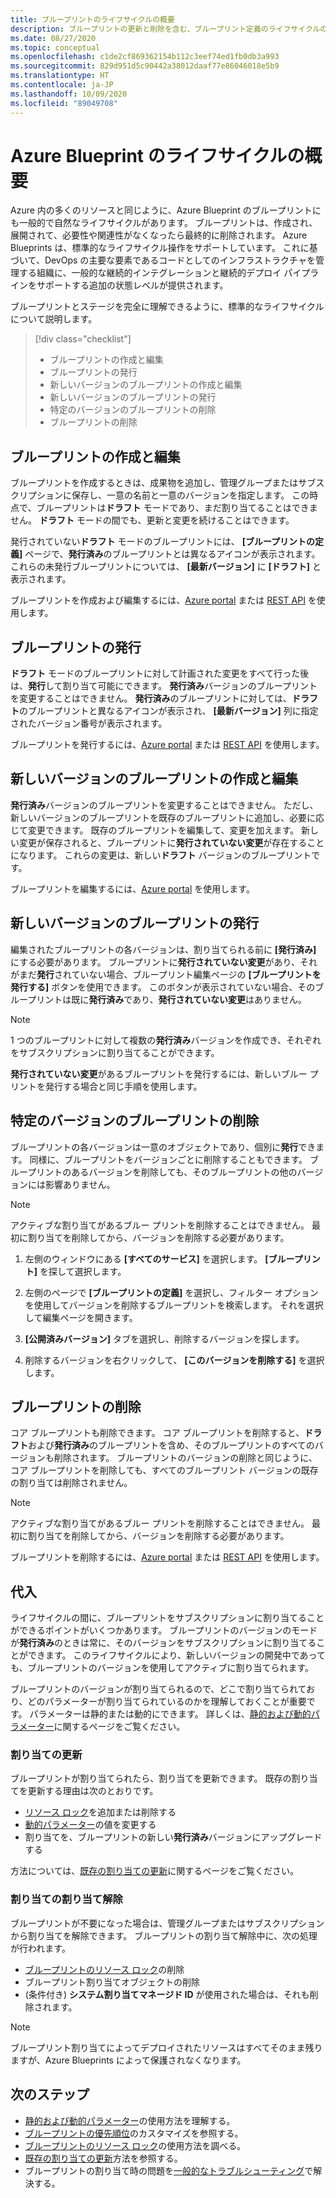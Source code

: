 ```yaml
---
title: ブループリントのライフサイクルの概要
description: ブループリントの更新と削除を含む、ブループリント定義のライフサイクルの順番と各ステージの詳細について説明します。
ms.date: 08/27/2020
ms.topic: conceptual
ms.openlocfilehash: c1de2cf869362154b112c3eef74ed1fb0db3a993
ms.sourcegitcommit: 829d951d5c90442a38012daaf77e86046018e5b9
ms.translationtype: HT
ms.contentlocale: ja-JP
ms.lasthandoff: 10/09/2020
ms.locfileid: "89049708"
---
```

# <a name="understand-the-lifecycle-of-an-azure-blueprint"></a>Azure Blueprint のライフサイクルの概要

Azure 内の多くのリソースと同じように、Azure Blueprint のブループリントにも一般的で自然なライフサイクルがあります。 ブループリントは、作成され、展開されて、必要性や関連性がなくなったら最終的に削除されます。 Azure Blueprints は、標準的なライフサイクル操作をサポートしています。 これに基づいて、DevOps の主要な要素であるコードとしてのインフラストラクチャを管理する組織に、一般的な継続的インテグレーションと継続的デプロイ パイプラインをサポートする追加の状態レベルが提供されます。

ブループリントとステージを完全に理解できるように、標準的なライフサイクルについて説明します。

> [!div class="checklist"]
> - ブループリントの作成と編集
> - ブループリントの発行
> - 新しいバージョンのブループリントの作成と編集
> - 新しいバージョンのブループリントの発行
> - 特定のバージョンのブループリントの削除
> - ブループリントの削除

## <a name="creating-and-editing-a-blueprint"></a>ブループリントの作成と編集

ブループリントを作成するときは、成果物を追加し、管理グループまたはサブスクリプションに保存し、一意の名前と一意のバージョンを指定します。 この時点で、ブループリントは**ドラフト** モードであり、まだ割り当てることはできません。 **ドラフト** モードの間でも、更新と変更を続けることはできます。

発行されていない**ドラフト** モードのブループリントには、 **[ブループリントの定義]** ページで、**発行済み**のブループリントとは異なるアイコンが表示されます。 これらの未発行ブループリントについては、 **[最新バージョン]** に **[ドラフト]** と表示されます。

ブループリントを作成および編集するには、[Azure portal](../create-blueprint-portal.md#create-a-blueprint) または [REST API](../create-blueprint-rest-api.md#create-a-blueprint) を使用します。

## <a name="publishing-a-blueprint"></a>ブループリントの発行

**ドラフト** モードのブループリントに対して計画された変更をすべて行った後は、**発行**して割り当て可能にできます。 **発行済み**バージョンのブループリントを変更することはできません。 **発行済み**のブループリントに対しては、**ドラフト**のブループリントと異なるアイコンが表示され、 **[最新バージョン]** 列に指定されたバージョン番号が表示されます。

ブループリントを発行するには、[Azure portal](../create-blueprint-portal.md#publish-a-blueprint) または [REST API](../create-blueprint-rest-api.md#publish-a-blueprint) を使用します。

## <a name="creating-and-editing-a-new-version-of-the-blueprint"></a>新しいバージョンのブループリントの作成と編集

**発行済み**バージョンのブループリントを変更することはできません。 ただし、新しいバージョンのブループリントを既存のブループリントに追加し、必要に応じて変更できます。 既存のブループリントを編集して、変更を加えます。 新しい変更が保存されると、ブループリントに**発行されていない変更**が存在することになります。 これらの変更は、新しい**ドラフト** バージョンのブループリントです。

ブループリントを編集するには、[Azure portal](../create-blueprint-portal.md#edit-a-blueprint) を使用します。

## <a name="publishing-a-new-version-of-the-blueprint"></a>新しいバージョンのブループリントの発行

編集されたブループリントの各バージョンは、割り当てられる前に **[発行済み]** にする必要があります。 ブループリントに**発行されていない変更**があり、それがまだ**発行**されていない場合、ブループリント編集ページの **[ブループリントを発行する]** ボタンを使用できます。 このボタンが表示されていない場合、そのブループリントは既に**発行済み**であり、**発行されていない変更**はありません。

> [!NOTE]
> 1 つのブループリントに対して複数の**発行済み**バージョンを作成でき、それぞれをサブスクリプションに割り当てることができます。

**発行されていない変更**があるブループリントを発行するには、新しいブルー プリントを発行する場合と同じ手順を使用します。

## <a name="deleting-a-specific-version-of-the-blueprint"></a>特定のバージョンのブループリントの削除

ブループリントの各バージョンは一意のオブジェクトであり、個別に**発行**できます。 同様に、ブループリントをバージョンごとに削除することもできます。 ブループリントのあるバージョンを削除しても、そのブループリントの他のバージョンには影響ありません。

> [!NOTE]
> アクティブな割り当てがあるブルー プリントを削除することはできません。 最初に割り当てを削除してから、バージョンを削除する必要があります。

1. 左側のウィンドウにある **[すべてのサービス]** を選択します。 **[ブループリント]** を探して選択します。

1. 左側のページで **[ブループリントの定義]** を選択し、フィルター オプションを使用してバージョンを削除するブループリントを検索します。 それを選択して編集ページを開きます。

1. **[公開済みバージョン]** タブを選択し、削除するバージョンを探します。

1. 削除するバージョンを右クリックして、 **[このバージョンを削除する]** を選択します。

## <a name="deleting-the-blueprint"></a>ブループリントの削除

コア ブループリントも削除できます。 コア ブループリントを削除すると、**ドラフト**および**発行済み**のブループリントを含め、そのブループリントのすべてのバージョンも削除されます。 ブループリントのバージョンの削除と同じように、コア ブループリントを削除しても、すべてのブループリント バージョンの既存の割り当ては削除されません。

> [!NOTE]
> アクティブな割り当てがあるブルー プリントを削除することはできません。 最初に割り当てを削除してから、バージョンを削除する必要があります。

ブループリントを削除するには、[Azure portal](../create-blueprint-portal.md#delete-a-blueprint) または [REST API](../create-blueprint-rest-api.md#delete-a-blueprint) を使用します。

## <a name="assignments"></a>代入

ライフサイクルの間に、ブループリントをサブスクリプションに割り当てることができるポイントがいくつかあります。 ブループリントのバージョンのモードが**発行済み**のときは常に、そのバージョンをサブスクリプションに割り当てることができます。 このライフサイクルにより、新しいバージョンの開発中であっても、ブループリントのバージョンを使用してアクティブに割り当てられます。

ブループリントのバージョンが割り当てられるので、どこで割り当てられており、どのパラメーターが割り当てられているのかを理解しておくことが重要です。 パラメーターは静的または動的にできます。 詳しくは、[静的および動的パラメーター](./parameters.md)に関するページをご覧ください。

### <a name="updating-assignments"></a>割り当ての更新

ブループリントが割り当てられたら、割り当てを更新できます。 既存の割り当てを更新する理由は次のとおりです。

- [リソース ロック](./resource-locking.md)を追加または削除する
- [動的パラメーター](./parameters.md#dynamic-parameters)の値を変更する
- 割り当てを、ブループリントの新しい**発行済み**バージョンにアップグレードする

方法については、[既存の割り当ての更新](../how-to/update-existing-assignments.md)に関するページをご覧ください。

### <a name="unassigning-assignments"></a>割り当ての割り当て解除

ブループリントが不要になった場合は、管理グループまたはサブスクリプションから割り当てを解除できます。 ブループリントの割り当て解除中に、次の処理が行われます。

- [ブループリントのリソース ロック](./resource-locking.md)の削除
- ブループリント割り当てオブジェクトの削除
- (条件付き) **システム割り当てマネージド ID** が使用された場合は、それも削除されます。

> [!NOTE]
> ブループリント割り当てによってデプロイされたリソースはすべてそのまま残りますが、Azure Blueprints によって保護されなくなります。

## <a name="next-steps"></a>次のステップ

- [静的および動的パラメーター](./parameters.md)の使用方法を理解する。
- [ブループリントの優先順位](./sequencing-order.md)のカスタマイズを参照する。
- [ブループリントのリソース ロック](./resource-locking.md)の使用方法を調べる。
- [既存の割り当ての更新](../how-to/update-existing-assignments.md)方法を参照する。
- ブループリントの割り当て時の問題を[一般的なトラブルシューティング](../troubleshoot/general.md)で解決する。